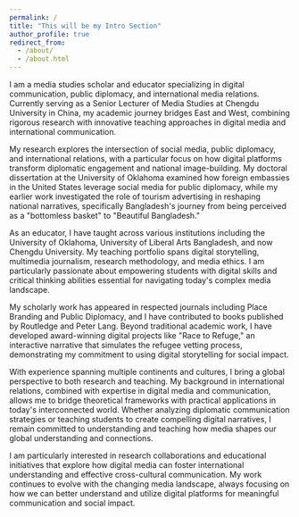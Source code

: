 ```yaml
---
permalink: /
title: "This will be my Intro Section"
author_profile: true
redirect_from: 
  - /about/
  - /about.html
---
```


I am a media studies scholar and educator specializing in digital communication, public diplomacy, and international media relations. Currently serving as a Senior Lecturer of Media Studies at Chengdu University in China, my academic journey bridges East and West, combining rigorous research with innovative teaching approaches in digital media and international communication.

My research explores the intersection of social media, public diplomacy, and international relations, with a particular focus on how digital platforms transform diplomatic engagement and national image-building. My doctoral dissertation at the University of Oklahoma examined how foreign embassies in the United States leverage social media for public diplomacy, while my earlier work investigated the role of tourism advertising in reshaping national narratives, specifically Bangladesh's journey from being perceived as a "bottomless basket" to "Beautiful Bangladesh."

As an educator, I have taught across various institutions including the University of Oklahoma, University of Liberal Arts Bangladesh, and now Chengdu University. My teaching portfolio spans digital storytelling, multimedia journalism, research methodology, and media ethics. I am particularly passionate about empowering students with digital skills and critical thinking abilities essential for navigating today's complex media landscape.

My scholarly work has appeared in respected journals including Place Branding and Public Diplomacy, and I have contributed to books published by Routledge and Peter Lang. Beyond traditional academic work, I have developed award-winning digital projects like "Race to Refuge," an interactive narrative that simulates the refugee vetting process, demonstrating my commitment to using digital storytelling for social impact.

With experience spanning multiple continents and cultures, I bring a global perspective to both research and teaching. My background in international relations, combined with expertise in digital media and communication, allows me to bridge theoretical frameworks with practical applications in today's interconnected world. Whether analyzing diplomatic communication strategies or teaching students to create compelling digital narratives, I remain committed to understanding and teaching how media shapes our global understanding and connections.

I am particularly interested in research collaborations and educational initiatives that explore how digital media can foster international understanding and effective cross-cultural communication. My work continues to evolve with the changing media landscape, always focusing on how we can better understand and utilize digital platforms for meaningful communication and social impact.
